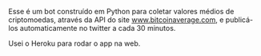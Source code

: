 Esse é um bot construído em Python para coletar valores médios de criptomoedas, através da API do site www.bitcoinaverage.com, e publicá-los automaticamente no twitter a cada 30 minutos.

Usei o Heroku para rodar o app na web. 
